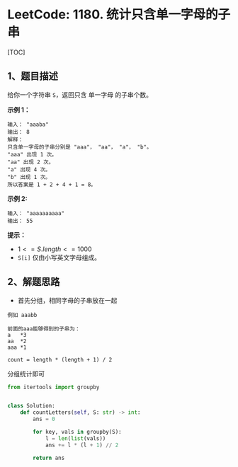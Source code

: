 # LeetCode: 1180. 统计只含单一字母的子串

[TOC]

## 1、题目描述

给你一个字符串 `S`，返回只含 单一字母 的子串个数。

**示例 1：**

```
输入： "aaaba"
输出： 8
解释： 
只含单一字母的子串分别是 "aaa"， "aa"， "a"， "b"。
"aaa" 出现 1 次。
"aa" 出现 2 次。
"a" 出现 4 次。
"b" 出现 1 次。
所以答案是 1 + 2 + 4 + 1 = 8。
```

**示例 2:**

```
输入： "aaaaaaaaaa"
输出： 55
```

**提示：**

-   $1 <= S.length <= 1000$
-   `S[i]` 仅由小写英文字母组成。



## 2、解题思路

-   首先分组，相同字母的子串放在一起

```
例如 aaabb

前面的aaa能够得到的子串为：
a   *3
aa  *2
aaa *1

count = length * (length + 1) / 2
```

分组统计即可



```python
from itertools import groupby


class Solution:
    def countLetters(self, S: str) -> int:
        ans = 0

        for key, vals in groupby(S):
            l = len(list(vals))
            ans += l * (l + 1) // 2

        return ans

```

